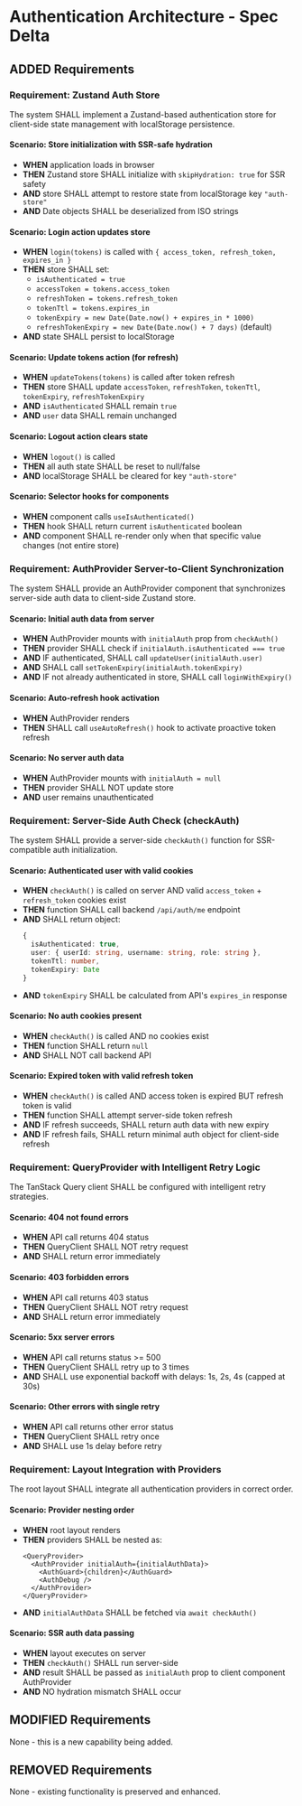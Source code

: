 # Authentication Architecture - Spec Delta

## ADDED Requirements

### Requirement: Zustand Auth Store
The system SHALL implement a Zustand-based authentication store for client-side state management with localStorage persistence.

#### Scenario: Store initialization with SSR-safe hydration
- **WHEN** application loads in browser
- **THEN** Zustand store SHALL initialize with `skipHydration: true` for SSR safety
- **AND** store SHALL attempt to restore state from localStorage key `"auth-store"`
- **AND** Date objects SHALL be deserialized from ISO strings

#### Scenario: Login action updates store
- **WHEN** `login(tokens)` is called with `{ access_token, refresh_token, expires_in }`
- **THEN** store SHALL set:
  - `isAuthenticated = true`
  - `accessToken = tokens.access_token`
  - `refreshToken = tokens.refresh_token`
  - `tokenTtl = tokens.expires_in`
  - `tokenExpiry = new Date(Date.now() + expires_in * 1000)`
  - `refreshTokenExpiry = new Date(Date.now() + 7 days)` (default)
- **AND** state SHALL persist to localStorage

#### Scenario: Update tokens action (for refresh)
- **WHEN** `updateTokens(tokens)` is called after token refresh
- **THEN** store SHALL update `accessToken`, `refreshToken`, `tokenTtl`, `tokenExpiry`, `refreshTokenExpiry`
- **AND** `isAuthenticated` SHALL remain `true`
- **AND** `user` data SHALL remain unchanged

#### Scenario: Logout action clears state
- **WHEN** `logout()` is called
- **THEN** all auth state SHALL be reset to null/false
- **AND** localStorage SHALL be cleared for key `"auth-store"`

#### Scenario: Selector hooks for components
- **WHEN** component calls `useIsAuthenticated()`
- **THEN** hook SHALL return current `isAuthenticated` boolean
- **AND** component SHALL re-render only when that specific value changes (not entire store)

### Requirement: AuthProvider Server-to-Client Synchronization
The system SHALL provide an AuthProvider component that synchronizes server-side auth data to client-side Zustand store.

#### Scenario: Initial auth data from server
- **WHEN** AuthProvider mounts with `initialAuth` prop from `checkAuth()`
- **THEN** provider SHALL check if `initialAuth.isAuthenticated === true`
- **AND** IF authenticated, SHALL call `updateUser(initialAuth.user)`
- **AND** SHALL call `setTokenExpiry(initialAuth.tokenExpiry)`
- **AND** IF not already authenticated in store, SHALL call `loginWithExpiry()`

#### Scenario: Auto-refresh hook activation
- **WHEN** AuthProvider renders
- **THEN** SHALL call `useAutoRefresh()` hook to activate proactive token refresh

#### Scenario: No server auth data
- **WHEN** AuthProvider mounts with `initialAuth = null`
- **THEN** provider SHALL NOT update store
- **AND** user remains unauthenticated

### Requirement: Server-Side Auth Check (checkAuth)
The system SHALL provide a server-side `checkAuth()` function for SSR-compatible auth initialization.

#### Scenario: Authenticated user with valid cookies
- **WHEN** `checkAuth()` is called on server AND valid `access_token` + `refresh_token` cookies exist
- **THEN** function SHALL call backend `/api/auth/me` endpoint
- **AND** SHALL return object:
  ```typescript
  {
    isAuthenticated: true,
    user: { userId: string, username: string, role: string },
    tokenTtl: number,
    tokenExpiry: Date
  }
  ```
- **AND** `tokenExpiry` SHALL be calculated from API's `expires_in` response

#### Scenario: No auth cookies present
- **WHEN** `checkAuth()` is called AND no cookies exist
- **THEN** function SHALL return `null`
- **AND** SHALL NOT call backend API

#### Scenario: Expired token with valid refresh token
- **WHEN** `checkAuth()` is called AND access token is expired BUT refresh token is valid
- **THEN** function SHALL attempt server-side token refresh
- **AND** IF refresh succeeds, SHALL return auth data with new expiry
- **AND** IF refresh fails, SHALL return minimal auth object for client-side refresh

### Requirement: QueryProvider with Intelligent Retry Logic
The TanStack Query client SHALL be configured with intelligent retry strategies.

#### Scenario: 404 not found errors
- **WHEN** API call returns 404 status
- **THEN** QueryClient SHALL NOT retry request
- **AND** SHALL return error immediately

#### Scenario: 403 forbidden errors
- **WHEN** API call returns 403 status
- **THEN** QueryClient SHALL NOT retry request
- **AND** SHALL return error immediately

#### Scenario: 5xx server errors
- **WHEN** API call returns status >= 500
- **THEN** QueryClient SHALL retry up to 3 times
- **AND** SHALL use exponential backoff with delays: 1s, 2s, 4s (capped at 30s)

#### Scenario: Other errors with single retry
- **WHEN** API call returns other error status
- **THEN** QueryClient SHALL retry once
- **AND** SHALL use 1s delay before retry

### Requirement: Layout Integration with Providers
The root layout SHALL integrate all authentication providers in correct order.

#### Scenario: Provider nesting order
- **WHEN** root layout renders
- **THEN** providers SHALL be nested as:
  ```tsx
  <QueryProvider>
    <AuthProvider initialAuth={initialAuthData}>
      <AuthGuard>{children}</AuthGuard>
      <AuthDebug />
    </AuthProvider>
  </QueryProvider>
  ```
- **AND** `initialAuthData` SHALL be fetched via `await checkAuth()`

#### Scenario: SSR auth data passing
- **WHEN** layout executes on server
- **THEN** `checkAuth()` SHALL run server-side
- **AND** result SHALL be passed as `initialAuth` prop to client component AuthProvider
- **AND** NO hydration mismatch SHALL occur

## MODIFIED Requirements

None - this is a new capability being added.

## REMOVED Requirements

None - existing functionality is preserved and enhanced.
